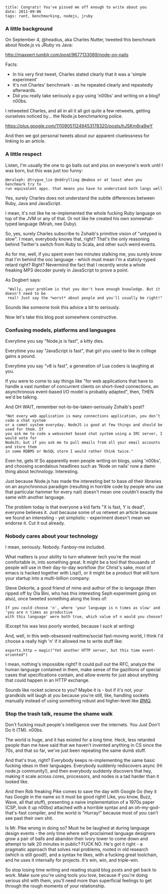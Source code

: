     title: Congrats! You've pissed me off enough to write about you
    date: 2011-09-06
    tags: rant, benchmarking, nodejs, jruby

### A little background

On September 4, @headius, aka Charles Nutter, tweeted this benchmark about Node.js vs JRuby vs Java:

http://maxpert.tumblr.com/post/9677133069/node-on-nails

Facts:

  * In his very first tweet, Charles stated clearly that it was a 'simple experiment' 
  * It's not Charles' benchmark - as he repeated clearly and repeatedly afterwards.
  * Did you really take seriously a guy using 'n00bs' and writing on a blog? n00bs.

I retweeted Charles, and all in all it all got quite a few retweets, getting ourselves
noticed by... the Node.js benchmarking police.

https://plus.google.com/111090511249453178320/posts/hJSKm6ra9wY

And then we got personal tweets about our apparent cluelessness for linking to an article.

### A little respect

Listen, I'm usually the one to go balls out and piss on everyone's work until I was born,
but this was just too funny:

	@mraleph: @trygve_lie @nddrylliog @maboa or at least when you benchmark try to
	run equivalent apps. that means you have to understand both langs well

Yes, surely Charles does not understand the subtle differences between Ruby, Java and JavaScript.

I mean, it's not like he re-implemented the whole fucking Ruby language on top of the JVM or any
of that. Or not like he created his own somewhat-typed language (Mirah, nee Duby).

So, yes, surely Charles subscribe to Zohaib's primitive vision of "untyped is slow". I mean,
everybody knows that, right? That's the only reasoning behind Twitter's switch from Ruby to Scala,
and other such weird events.

As for me, well, if you spent even two minutes stalking me, you surely know that I'm behind the
ooc language - which must mean I'm a staticly-typed retard right? Right? Nevermind the fact that
I recently wrote a whole freaking MP3 decoder purely in JavaScript to prove a point.

As Dogbert says:

     "Wally, your problem is that you don't have enough knowledge. But it doesn't need to be
     real! Just say the *worst* about people and you'll usually be right!"

Sounds like someone took this advice a bit to seriously.

Now let's take this blog post somewhere constructive.

### Confusing models, platforms and languages

Everytime you say "Node.js is fast", a kitty dies.

Everytime you say "JavaScript is fast", that girl you used to like in college gains a pound.

Everytime you say "v8 is fast", a generation of Lua coders is laughing at you.

If you were to come to say things like "for web applications that have to handle a vast number
of concurrent clients on short-lived connections, an asynchronous event-based I/O model is probably
adapted", then, THEN we'd be talking.

And OH WAIT, remember not-to-be-taken-seriously Zohaib's post?

	"Not every web application is many connections application, you don’t code a chat system
	or a comet system everyday. NodeJS is good at few things and should be used for them. If
	you ask me to code a websocket based chat system using a IRC server, I would vote for
	NodeJS; but if you ask me to pull emails from all your email accounts and store them
	in some RDBMS or NoSQL store I would rather think twice."

Even he, gets it! So apparently even people writing on blogs, using 'n00bs', and choosing scandalous
headlines such as 'Node on nails' now a damn thing about technology. Interesting.

Just because Node.js has made the interesting bet to base *all* their libraries on an asynchronous paradigm
(resulting in horrible code by people who use that particular hammer for every nail) doesn't mean one couldn't
exactly the same with another language.

The problem today is that everyone a kid farts "X is fast, Y is dead", everyone believes it. Just because
some of us retweet an article because we found an interesting - yet simplistic - experiment doesn't mean
we endorse it. Cut it out already.

### Nobody cares about your technology

I mean, seriously. Nobody. Fanboy-me included.

What matters is your ability to turn whatever tech you're the most comfortable in, into something great.
It might be a tool that thousands of people will use in their day-to-day workflow (for Christ's sake,
most of emacs is hacked together with Lisp!), or it might be a product that will turn your startup into
a multi-billion company.

Steve Dekorte, a good friend of mine and author of the io language (then ripped off by Ola Bini, who has
this interesting Seph experiment going on also), once tweeted something along the lines of:

	If you could choose 'n', where 'your language is n times as slow' and 'you are n times as productive
	with this language' were both true, which value of n would you choose?

(Except his was less poorly worded, because I suck at writing)

And, well, in this web-obsessed realtime/social fast-moving world, I think I'd choose a really high 'n' if
it allowed me to write stuff like:

	exports.http = magic("Yet another HTTP server, but this time event-oriented")

I mean, nothing's impossible right? It could pull out the RFC, analyze the human language contained in them,
make sense of the gazillions of special cases that specifications contain, and allow events for just about
anything that could happen in an HTTP exchange.

Sounds like rocket science to you? Maybe it is - but if it's not, your grandkids will laugh at you because
you're still, like, handling sockets manually instead of using something robust and higher-level like 
[ØMQ](http://www.zeromq.org/).

### Stop the trash talk, resume the shame walk

Don't fucking insult people's intelligence over the internets. You Just Don't Do It (TM). n00bs.

The world is huge, and it has existed for a long time. Heck, less retarded people than me have said that we
haven't invented anything in CS since the 70s, and that so far, we've just been repeating the same dumb stuff.

And that's true, right? Everybody keeps re-implementing the same basic fucking ideas in their languages.
Everybody suddenly rediscovers async (Hi node.js community!), and then everybody suddenly discovers that hey,
making it scale across cores, processors, and nodes is a tad harder than it looked like.

And then Rob freaking Pike comes to save the day with Google Go (hey it has Google in the name so it must be
good right! Like, you know, Buzz, Wave, all that stuff), presenting a naive implementation of a 1970s paper
(CSP, look it up n00bs) attached with a horrible syntax and an oh-my-god-that's-fast compiler, and the world
is "Hurray!" because most of you can't see past their own shit.

Is Mr. Pike wrong in doing so? Must he be laughed at during language design events - the only time where self-proclaimed
language designers grow a pair of balls and abandon their ivory tower to come down and attempt to talk 20 minutes in public?
FUCK NO. He's got it right - a pragmatic approach that solves real problems, rooted in old research (which is
still good!), and a syntax he likes, with a fucking great toolchain, and he uses it internally for projects.
It's win, win, and triple-win.

So stop losing time writing and reading stupid blog posts and get back to work. Make sure you're using tools
you love, because if you're doing serious shit with them, you'll need more than superficial feelings to get
through the rough moments of your relationship.
